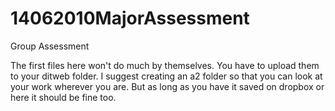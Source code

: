# 14062010MajorAssessment
Group Assessment


The first files here won't do much by themselves. You have to upload them to your ditweb folder. 
I suggest creating an a2 folder so that you can look at your work wherever you are. But as long as you have it saved on
dropbox or here it should be fine too.
